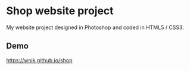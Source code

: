 # Shop website project
My website project designed in Photoshop and coded in HTML5 / CSS3.

## Demo
https://wnik.github.io/shop
